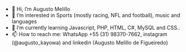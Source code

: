 - 👋 Hi, I’m Augusto Melillo
- 👀 I’m interested in Sports (mostly racing, NFL and football), music and languages
- 🌱 I’m currently learning Javascript, PHP, HTML, C#, MySQL and CSS..
- 📫 How to reach me: WhatsApp +55 (31) 98370-7662, instagram (@augusto_kayowa) and linkedin (Augusto Melillo de Figueiredo)

